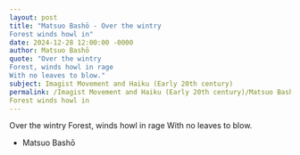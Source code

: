 ```yaml
---
layout: post
title: "Matsuo Bashō - Over the wintry
Forest winds howl in"
date: 2024-12-28 12:00:00 -0000
author: Matsuo Bashō
quote: "Over the wintry
Forest, winds howl in rage
With no leaves to blow."
subject: Imagist Movement and Haiku (Early 20th century)
permalink: /Imagist Movement and Haiku (Early 20th century)/Matsuo Bashō/Matsuo Bashō - Over the wintry
Forest winds howl in
---
```


Over the wintry
Forest, winds howl in rage
With no leaves to blow.

- Matsuo Bashō
